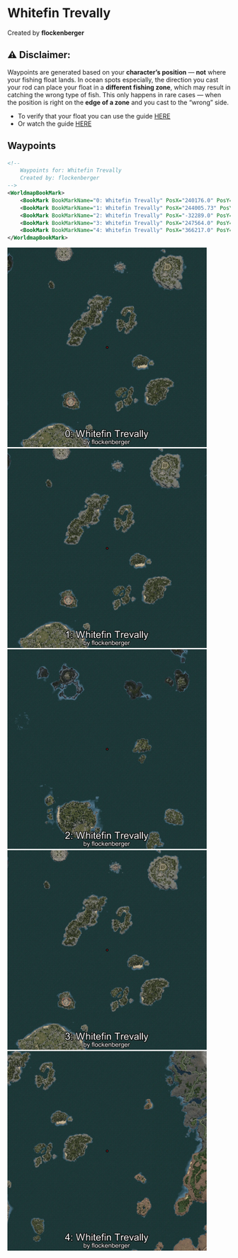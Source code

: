 # Whitefin Trevally
Created by **flockenberger**

## ⚠️ Disclaimer:
Waypoints are generated based on your __**character’s position**__ — __not__ where your fishing float lands.
In ocean spots especially, the direction you cast your rod can place your float in a **different fishing zone**, which may result in catching the wrong type of fish.
This only happens in rare cases — when the position is right on the **edge of a zone** and you cast to the “wrong” side.

- To verify that your float you can use the guide [HERE](https://flockenberger.github.io/bdo-fish-position/)
- Or watch the guide [HERE](https://youtu.be/t-VXcRoNojk)

## Waypoints
```xml
<!--
    Waypoints for: Whitefin Trevally
    Created by: flockenberger
-->
<WorldmapBookMark>
    <BookMark BookMarkName="0: Whitefin Trevally" PosX="240176.0" PosY="-7662.0" PosZ="487027.0" />
    <BookMark BookMarkName="1: Whitefin Trevally" PosX="244005.73" PosY="-7547.575" PosZ="483591.84" />
    <BookMark BookMarkName="2: Whitefin Trevally" PosX="-32289.0" PosY="-8208.0" PosZ="512288.0" />
    <BookMark BookMarkName="3: Whitefin Trevally" PosX="247564.0" PosY="-7747.0" PosZ="483384.0" />
    <BookMark BookMarkName="4: Whitefin Trevally" PosX="366217.0" PosY="-7701.0" PosZ="413733.0" />
</WorldmapBookMark>
```

<img src="./Whitefin Trevally_0_Preview.webp" width="450"/> <img src="./Whitefin Trevally_1_Preview.webp" width="450"/> <img src="./Whitefin Trevally_2_Preview.webp" width="450"/> <img src="./Whitefin Trevally_3_Preview.webp" width="450"/> <img src="./Whitefin Trevally_4_Preview.webp" width="450"/> 